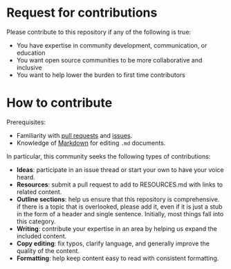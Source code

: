 # Request for contributions

Please contribute to this repository if any of the following is true:
- You have expertise in community development, communication, or education
- You want open source communities to be more collaborative and inclusive
- You want to help lower the burden to first time contributors

# How to contribute

Prerequisites:

- Familiarity with [pull requests](https://help.github.com/articles/using-pull-requests) and [issues](https://guides.github.com/features/issues/).
- Knowledge of [Markdown](https://help.github.com/articles/markdown-basics/) for editing `.md` documents.

In particular, this community seeks the following types of contributions:

- **Ideas**: participate in an issue thread or start your own to have your voice heard.
- **Resources**: submit a pull request to add to RESOURCES.md with links to related content.
- **Outline sections**: help us ensure that this repository is comprehensive. if there is a topic that is overlooked, please add it, even if it is just a stub in the form of a header and single sentence. Initially, most things fall into this category.
- **Writing**: contribute your expertise in an area by helping us expand the included content.
- **Copy editing**: fix typos, clarify language, and generally improve the quality of the content.
- **Formatting**: help keep content easy to read with consistent formatting.